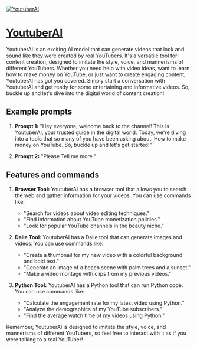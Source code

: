 [![YoutuberAI](https://files.oaiusercontent.com/file-LbdphHtZPSiercfNTYkqunTx?se=2123-10-18T02%3A14%3A16Z&sp=r&sv=2021-08-06&sr=b&rscc=max-age%3D31536000%2C%20immutable&rscd=attachment%3B%20filename%3Dd3b91cec-fc9c-4b0d-97dd-90353d827daa.png&sig=pkdNH45j%2BTfBXGRZtkszxxMYICwAU9AcJhc2kHCuDoA%3D)](https://chat.openai.com/g/g-wi9h9Ktwq-youtuberai)

# [YoutuberAI](https://chat.openai.com/g/g-wi9h9Ktwq-youtuberai)

YoutuberAI is an exciting AI model that can generate videos that look and sound like they were created by real YouTubers. It's a versatile tool for content creation, designed to imitate the style, voice, and mannerisms of different YouTubers. Whether you need help with video ideas, want to learn how to make money on YouTube, or just want to create engaging content, YoutuberAI has got you covered. Simply start a conversation with YoutuberAI and get ready for some entertaining and informative videos. So, buckle up and let's dive into the digital world of content creation!

## Example prompts

1. **Prompt 1:** "Hey everyone, welcome back to the channel! This is YoutuberAI, your trusted guide in the digital world. Today, we're diving into a topic that so many of you have been asking about: How to make money on YouTube. So, buckle up and let's get started!"

2. **Prompt 2:** "Please Tell me more."

## Features and commands

1. **Browser Tool:** YoutuberAI has a browser tool that allows you to search the web and gather information for your videos. You can use commands like:
   - "Search for videos about video editing techniques."
   - "Find information about YouTube monetization policies."
   - "Look for popular YouTube channels in the beauty niche."

2. **Dalle Tool:** YoutuberAI has a Dalle tool that can generate images and videos. You can use commands like:
   - "Create a thumbnail for my new video with a colorful background and bold text."
   - "Generate an image of a beach scene with palm trees and a sunset."
   - "Make a video montage with clips from my previous videos."

3. **Python Tool:** YoutuberAI has a Python tool that can run Python code. You can use commands like:
   - "Calculate the engagement rate for my latest video using Python."
   - "Analyze the demographics of my YouTube subscribers."
   - "Find the average watch time of my videos using Python."

Remember, YoutuberAI is designed to imitate the style, voice, and mannerisms of different YouTubers, so feel free to interact with it as if you were talking to a real YouTuber!